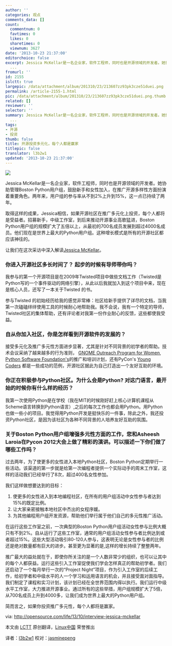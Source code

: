 ```yaml
---
author: ''
categories: 观点
comments_data: []
count:
  commentnum: 0
  favtimes: 0
  likes: 0
  sharetimes: 0
  viewnum: 3627
date: '2013-10-23 21:37:00'
editorchoice: false
excerpt: Jessica McKellar是一名企业家，软件工程师，同时也是开源领域的开发者。她协助管理Boston Python用户组，鼓励新手和女性加入，在推广开源多样性方面扮演着重要角色。两年来，用户组的参与率从不到2%上升到15%，这一
  ...
fromurl: ''
id: 2155
islctt: true
largepic: /data/attachment/album/201310/23/213607zz93pk3cze51duei.png
permalink: /article-2155-1.html
pic: /data/attachment/album/201310/23/213607zz93pk3cze51duei.png.thumb.jpg
related: []
reviewer: ''
selector: ''
summary: Jessica McKellar是一名企业家，软件工程师，同时也是开源领域的开发者。她协助管理Boston Python用户组，鼓励新手和女性加入，在推广开源多样性方面扮演着重要角色。两年来，用户组的参与率从不到2%上升到15%，这一
  ...
tags:
- 开源
- 投资
thumb: false
title: 开源投资多元化，每个人都是赢家
titlepic: false
translator: l3b2w1
updated: '2013-10-23 21:37:00'
---
```


 ![](/data/attachment/album/201310/23/213607zz93pk3cze51duei.png)


Jessica McKellar是一名企业家，软件工程师，同时也是开源领域的开发者。她协助管理Boston Python用户组，鼓励新手和女性加入，在推广开源多样性方面扮演着重要角色。两年来，用户组的参与率从不到2%上升到15%，这一点已持续了两年。


取得这样的成果，Jessica相信，如果开源社区在推广多元化上投资，每个人都将是受益者。招募新手，中级工作室，到后来推动开源事业高歌猛进，Boston Python用户组的规模扩大了五倍以上，从最初的700名成员发展到超过4000名成员。他们现在是世界上最大的Python用户组。这种增长模式是所有的开源社区都应该神往的。


让我们在这次采访中深入解读[Jessica McKellar](http://web.mit.edu/jesstess/www/)。


 


### **你进入开源社区多长时间了？ 起步的时候有导师带你吗？**


我参与的第一个开源项目是在2009年Twisted项目中做些文档工作（Twisted是Python写的一个事件驱动的网络引擎），从此以后我就加入到这个项目中来，现在是核心人员，还写了一本关于Twisted 的书。


参与Twisted 的初始经历给我的感觉非常棒：社区给新手提供了详尽的文档，当我第一次磕磕绊绊使用工具的时候耐心地帮助我。我不会说，我有一个特定的导师，Twisted社区的集体帮助，还有评论者对我第一份作业耐心的反馈，这些都使我受益。


### **自从你加入社区，你是怎样看到开源软件的发展的？**


接受多元化及推广多元性方面进步显著，尤其是针对不同背景的初学者的帮助。技术会议采纳了越来越多的行为准则， [GNOME Outreach Program for Women](https://wiki.gnome.org/OutreachProgramForWomen), [Python Software Foundation's](http://www.python.org/psf/)的推广和培训计划，还有PyCon's [Young Coders](https://us.pycon.org/2013/events/letslearnpython/) 都是一些成功的范例，开源社区据此为自己打造出一个友好互助的环境。


### **你正在积极参与Python社区。为什么会是Python? 对这门语言，最开始的时候你有什么样的经历？**


我第一次使用Python是在学校（我在MIT的时候刚好赶上核心计算机课程从Scheme语言转换到Python语言）,之后的每次工作也都会用Python。用Python也做一些小的项目。我觉得用Python开发是挺快乐的一件事，除此之外，我还投资Python社区，是因为该社区为各种不同背景的人培养友好互助的氛围。


### **关于Boston Python用户组增强多元性方面的工作，您和Asheesh Laroia在Pycon 2012大会上做了精彩的演讲。可以描述一下你们做了哪些工作吗？**


过去两年，为了使更多的女性进入本地Python社区，Boston Python定期举行一些活动。该渠道的第一步就是给第一次编程者提供一个实际动手的周末工作室，这样的活动我们已经举行了8次，超过400名女性参加。


我们这样做想要达到的目标：


1. 使更多的女性进入到本地编程社区，在所有的用户组活动中女性参与者达到15%的既定比例。
2. 让大家亲密接触本地社区中杰出的女程序媛。
3. 为其他编程用户组开发资源，帮助他们举行属于他们自己的多元性推广活动。


在运行这些工作室之前，一次典型的Boston Python用户组活动女性参与比例大概只有不到2%。自从运行了这些工作室，通常的用户组活动女性参与者比例达到或者超过15%。这些大型活动吸引80-120人参与，这表明无论是女性参与者的比例还是绝对数量都有巨大的进步。甚至更为显著的是,这样的增长持续了整整两年。


推广最大的益处就在于，即使你所关注的是一个人数非常少的组织，也可以让其中的每个人都获益。运行这些引入工作室促使我们学会怎样真正的帮助初学者。我们还启动了一个每月举行一次的“Project Night”项目，作为引入工作室的后续工作，给初学者和中级水平的人一个学习和运用语言的机会，并且接受面对面指导。我们制定了课程和实习计划，该计划已经在全世界范围内得以执行。我们运行中级水平工作室，大力推进开源事业。通过所有的这些举措，用户组规模扩大了5倍，从700名成员上升到4000多，让我们成为世界上最大的Python用户组。


简而言之，如果你投资推广多元性，每个人都将是赢家。


 


via: <http://opensource.com/life/13/10/interview-jessica-mckellar>


本文由 [LCTT](https://github.com/LCTT/TranslateProject) 原创翻译，[Linux中国](http://linux.cn/) 荣誉推出


译者：[l3b2w1](https://github.com/l3b2w1) 校对：[jasminepeng](https://github.com/jasminepeng)